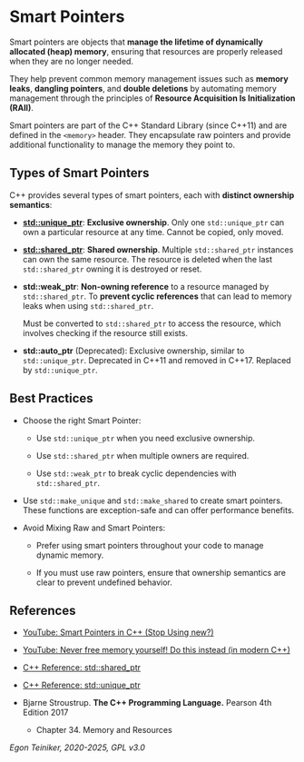 # Smart Pointers 

Smart pointers are objects that **manage the lifetime of dynamically allocated 
(heap) memory**, ensuring that resources are properly released when they are no 
longer needed. 

They help prevent common memory management issues such as **memory leaks**, 
**dangling pointers**, and **double deletions** by automating memory management 
through the principles of **Resource Acquisition Is Initialization (RAII)**.

Smart pointers are part of the C++ Standard Library (since C++11) and are defined 
in the `<memory>` header. They encapsulate raw pointers and provide additional 
functionality to manage the memory they point to.

## Types of Smart Pointers

C++ provides several types of smart pointers, each with **distinct ownership 
semantics**:

* [**std::unique_ptr**](unique-pointer/): **Exclusive ownership**. 
    Only one `std::unique_ptr` can own a particular resource at any time.
    Cannot be copied, only moved.

* [**std::shared_ptr**](shared-pointer/): **Shared ownership**. 
    Multiple `std::shared_ptr` instances can own the same resource. 
    The resource is deleted when the last `std::shared_ptr` owning it is 
    destroyed or reset.

* **std::weak_ptr**: **Non-owning reference** to a resource managed by 
    `std::shared_ptr`. To **prevent cyclic references** that can lead to 
    memory leaks when using `std::shared_ptr`.

    Must be converted to `std::shared_ptr` to access the resource, 
    which involves checking if the resource still exists.

* **std::auto_ptr** (Deprecated): Exclusive ownership, similar to `std::unique_ptr`. 
    Deprecated in C++11 and removed in C++17. Replaced by `std::unique_ptr`.

## Best Practices

* Choose the right Smart Pointer:

    * Use `std::unique_ptr` when you need exclusive ownership.

    * Use `std::shared_ptr` when multiple owners are required.

    * Use `std::weak_ptr` to break cyclic dependencies with `std::shared_ptr`.

* Use `std::make_unique` and `std::make_shared` to create smart pointers. 
    These functions are exception-safe and can offer performance benefits.

* Avoid Mixing Raw and Smart Pointers: 
    
    * Prefer using smart pointers throughout your code to manage dynamic memory.
    
    * If you must use raw pointers, ensure that ownership semantics are clear 
        to prevent undefined behavior.


## References

* [YouTube: Smart Pointers in C++ (Stop Using new?)](https://youtu.be/x_eHJmdGQ_4?si=6_vY5GiLl6P03rg8)
* [YouTube: Never free memory yourself! Do this instead (in modern C++)](https://youtu.be/eHcdTytDZrI?si=TiZfRwAl-_XcSnwd)

* [C++ Reference: std::shared_ptr](https://en.cppreference.com/w/cpp/memory/shared_ptr)
* [C++ Reference: std::unique_ptr](https://en.cppreference.com/w/cpp/memory/unique_ptr)

* Bjarne Stroustrup. **The C++ Programming Language.** Pearson 4th Edition 2017
    * Chapter 34. Memory and Resources

_Egon Teiniker, 2020-2025, GPL v3.0_
